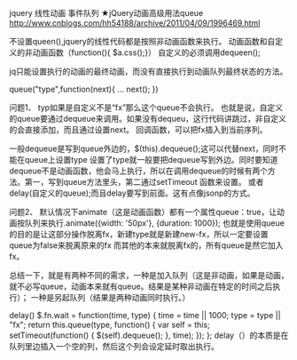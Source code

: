 jquery 线性动画 事件队列
★jQuery动画高级用法queue
http://www.cnblogs.com/hh54188/archive/2011/04/09/1996469.html

不设置queen(),jquery的线性代码都是按照非动画函数来执行。
动画函数和自定义的非动画函数（function(){ $a.css();}）
自定义的必须调用dequeen();

jq只能设置执行的动画的最终动画，而没有直接执行到动画队列最终状态的方法。

queue("type",function(next){
    ...
    next();
})

问题1、
typ如果是自定义不是“fx”那么这个queue不会执行。
也就是说，自定义的queue要通过dequeue来调用。如果没有dequeu，这行代码讲跳过，非自定义的会直接添加，而且通过设置next。
回调函数，可以把fx插入到当前序列。

一般dequeue是写到queue外边的，$(this).dequeue();这可以代替next，同时不能在queue上设置type
设置了type就一般要把dequeue写到外边。同时要知道dequeue不是动画函数，他会马上执行，所以在调用dequeue的时候有两个方法。第一，写到queue方法里头，第二通过setTimeout
函数来设置。
或者delay(自定义的queue);而且delay要写到前面。这有点像jsonp的方式。


问题2、
默认情况下animate（这是动画函数）都有一个属性queue：true，让动画按队列来执行.animate({width: '50px'}, {duration: 1000});
也就是使用queue的目的是让这部分操作脱离fx，新建type就是新建new-fx，所以一定要设置queue为false来脱离原来的fx
而其他的本来就脱离fx的，所有queue是然它加入fx。


总结一下，就是有两种不同的需求，一种是加入队列（这是非动画，如果是动画，就不必写queue，动画本来就有queue。结果是某种非动画在特定的时间之后执行）；
一种是另起队列（结果是两种动画同时执行。）

delay()
$.fn.wait = function(time, type) {
 time = time || 1000;
 type = type || "fx";
 return this.queue(type, function() {
 var self = this;
 setTimeout(function() {
 $(self).dequeue();
 }, time);
 });
};
delay（）的本质是在队列里边插入一个空的列，然后这个列会设定延时取出执行。